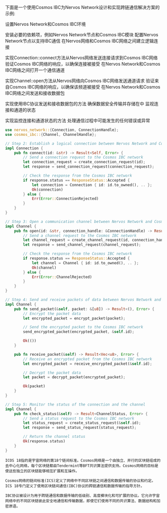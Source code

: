 下面是一个使用Cosmos IBC为Nervos Network设计和实现跨链通信解决方案的示例:

设置Nervos Network和Cosmos IBC环境

安装必要的依赖项，例如Nervos Network节点和Cosmos IBC模块
配置Nervos Network节点以支持IBC通信
在Nervos网络和Cosmos IBC网络之间建立逻辑连接

实现Connection::connect方法从Nervos网络发送连接请求到Cosmos IBC网络
验证Cosmos IBC网络的响应，以确保连接被接受
在Nervos Network和Cosmos IBC网络之间打开一个通信通道

实现Channel::open方法从Nervos网络向Cosmos IBC网络发送通道请求
验证来自Cosmos IBC网络的响应，以确保该频道被接受
在Nervos Network和Cosmos IBC网络之间发送和接收数据包

实现使用IBC协议发送和接收数据包的方法
确保数据安全传输并存储在中
监视连接和通道的状态

实现监控连接和通道状态的方法
处理通信过程中可能发生的任何错误或异常

```rust
use nervos_network::{Connection, ConnectionHandle};
use cosmos_ibc::{Channel, ChannelHandle};

// Step 2: Establish a logical connection between Nervos Network and Cosmos IBC
impl Connection {
    pub fn connect(id: &str) -> Result<Self, Error> {
        // Send a connection request to the Cosmos IBC network
        let connection_request = create_connection_request(id);
        let response = send_connection_request(connection_request);

        // Check the response from the Cosmos IBC network
        if response.status == ResponseStatus::Accepted {
            let connection = Connection { id: id.to_owned(), .. };
            Ok(connection)
        } else {
            Err(Error::ConnectionRejected)
        }
    }
}

// Step 3: Open a communication channel between Nervos Network and Cosmos IBC
impl Channel {
    pub fn open(id: &str, connection_handle: &ConnectionHandle) -> Result<Self, Error> {
        // Send a channel request to the Cosmos IBC network
        let channel_request = create_channel_request(id, connection_handle);
        let response = send_channel_request(channel_request);

        // Check the response from the Cosmos IBC network
        if response.status == ResponseStatus::Accepted {
            let channel = Channel { id: id.to_owned(), .. };
            Ok(channel)
        } else {
            Err(Error::ChannelRejected)
        }
    }
}

// Step 4: Send and receive packets of data between Nervos Network and Cosmos IBC
impl Channel {
    pub fn send_packet(&self, packet: &[u8]) -> Result<(), Error> {
        // Encrypt the packet data
        let encrypted_packet = encrypt_packet(packet);

        // Send the encrypted packet to the Cosmos IBC network
        send_encrypted_packet(encrypted_packet, &self.id);

        Ok(())
    }

    pub fn receive_packet(&self) -> Result<Vec<u8>, Error> {
        // Receive an encrypted packet from the Cosmos IBC network
        let encrypted_packet = receive_encrypted_packet(&self.id);

        // Decrypt the packet data
        let packet = decrypt_packet(encrypted_packet);

        Ok(packet)
    }
}

// Step 5: Monitor the status of the connection and the channel
impl Channel {
    pub fn check_status(&self) -> Result<ChannelStatus, Error> {
        // Send a status request to the Cosmos IBC network
        let status_request = create_status_request(&self.id);
        let response = send_status_request(status_request);

        // Return the channel status
        Ok(response.status)
    }
}

```


```
ICOS 18指的是宇宙网络的第18个链间标准。Cosmos网络是一个由独立、并行的区块链组成的去中心化网络，每个区块链都由Tendermint等BFT共识算法提供支持。Cosmos网络的目标是使这些独立的区块链能够相互扩展和互操作。

Cosmos网络的链间标准(ICS)定义了网络中不同区块链之间通信和数据传输的协议和约定。ICS 18专门定义了使用区块链间通信(IBC)协议的跨链通信和数据传输的指导方针。

IBC协议被设计为用于跨链通信和数据传输的低级别、高度模块化和可扩展的协议。它允许宇宙网络中的不同区块链彼此安全地通信和传输数据，即使它们使用不同的共识算法、数据结构和加密原语。
```